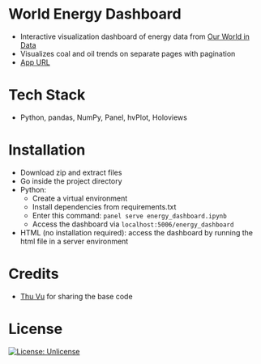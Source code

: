 # World Energy Dashboard

- Interactive visualization dashboard of energy data from [Our World in Data](https://github.com/owid/energy-data)
- Visualizes coal and oil trends on separate pages with pagination
- [App URL](https://rubinghimire.github.io/energy-visualization-dashboard)

# Tech Stack

- Python, pandas, NumPy, Panel, hvPlot, Holoviews

# Installation

- Download zip and extract files
- Go inside the project directory
- Python:
  - Create a virtual environment
  - Install dependencies from requirements.txt
  - Enter this command:
    `panel serve energy_dashboard.ipynb`
  - Access the dashboard via
    `localhost:5006/energy_dashboard`
- HTML (no installation required): access the dashboard by running the html file in a server environment

# Credits

- [Thu Vu](https://www.conscientiousgeek.com/) for sharing the base code

# License

[![License: Unlicense](https://img.shields.io/badge/license-Unlicense-blue.svg)](http://unlicense.org)
